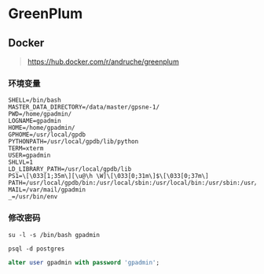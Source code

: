 # GreenPlum

## Docker

> https://hub.docker.com/r/andruche/greenplum

### 环境变量

```shell
SHELL=/bin/bash
MASTER_DATA_DIRECTORY=/data/master/gpsne-1/
PWD=/home/gpadmin/
LOGNAME=gpadmin
HOME=/home/gpadmin/
GPHOME=/usr/local/gpdb
PYTHONPATH=/usr/local/gpdb/lib/python
TERM=xterm
USER=gpadmin
SHLVL=1
LD_LIBRARY_PATH=/usr/local/gpdb/lib
PS1=\[\033[1;35m\][\u@\h \W]\[\033[0;31m\]$\[\033[0;37m\]
PATH=/usr/local/gpdb/bin:/usr/local/sbin:/usr/local/bin:/usr/sbin:/usr/bin:/sbin:/bin:/usr/games:/usr/local/games:/snap/bin
MAIL=/var/mail/gpadmin
_=/usr/bin/env
```

### 修改密码

```shell
su -l -s /bin/bash gpadmin

psql -d postgres
```

```sql
alter user gpadmin with password 'gpadmin';
```
